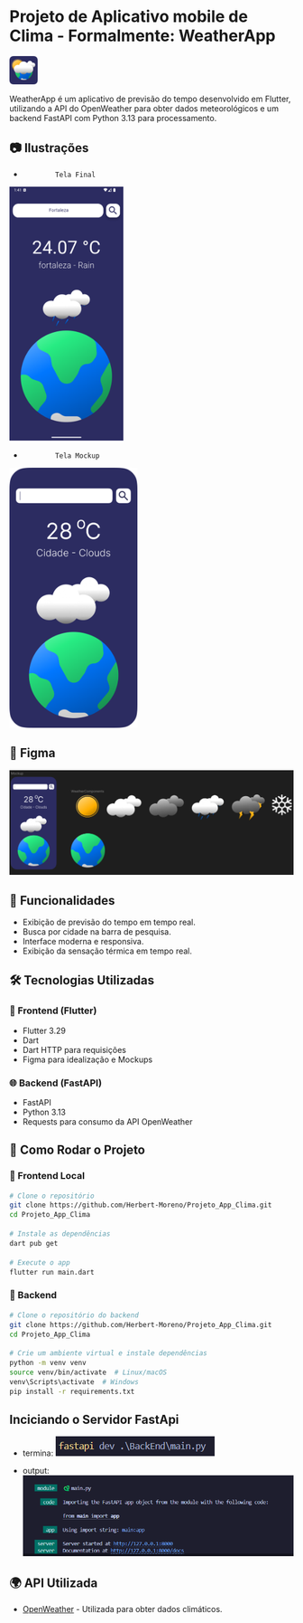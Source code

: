# Projeto de Aplicativo mobile de Clima - Formalmente: WeatherApp 
<img src="./GitAssets/App_Icon.png" width="10%" style="margin=auto;">

WeatherApp é um aplicativo de previsão do tempo desenvolvido em Flutter, utilizando a API do OpenWeather para obter dados meteorológicos e um backend FastAPI com Python 3.13 para processamento.

## 📷 Ilustrações
-             Tela Final
<img src="./GitAssets/test.png" width="40%"> 

-             Tela Mockup 
<img src="./GitAssets/Mockup.png" width="45%">

## 📱 Figma 

![](./GitAssets/Figma.png)

## 📌 Funcionalidades

- Exibição de previsão do tempo em tempo real.
- Busca por cidade na barra de pesquisa.
- Interface moderna e responsiva.
- Exibição da sensação térmica em tempo real.

## 🛠️ Tecnologias Utilizadas

### 📱 Frontend (Flutter)

- Flutter 3.29
- Dart
- Dart HTTP para requisições
- Figma para idealização e Mockups

### 🌐 Backend (FastAPI)

- FastAPI
- Python 3.13
- Requests para consumo da API OpenWeather

## 🚀 Como Rodar o Projeto

### 📲 Frontend Local
```bash
# Clone o repositório
git clone https://github.com/Herbert-Moreno/Projeto_App_Clima.git
cd Projeto_App_Clima

# Instale as dependências
dart pub get

# Execute o app
flutter run main.dart
```

### 🔧 Backend
```bash
# Clone o repositório do backend
git clone https://github.com/Herbert-Moreno/Projeto_App_Clima.git
cd Projeto_App_Clima

# Crie um ambiente virtual e instale dependências
python -m venv venv
source venv/bin/activate  # Linux/macOS
venv\Scripts\activate  # Windows
pip install -r requirements.txt
```
## Inciciando o Servidor FastApi

- termina:
![](./GitAssets/StartCommand.png)

- output:
![](./GitAssets/ServerRunning.png)


## 🌍 API Utilizada

- [OpenWeather](https://openweathermap.org/) - Utilizada para obter dados climáticos.
